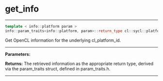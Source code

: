 # get_info

---

```cpp
template < info::platform param >
info::param_traits<info::platform, param>::return_type cl::sycl::platform::get_info() const
```


Get OpenCL information for the underlying cl_platform_id. 


---
**Parameters:**

**Returns:** The retrieved information as the appropriate return type, derived via the param_traits struct, defined in param_traits.h. 

---
